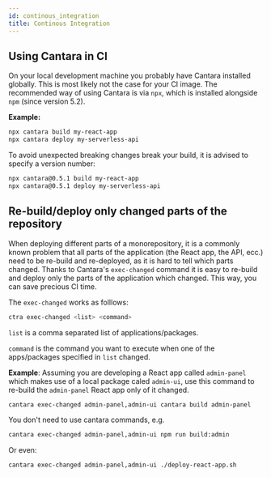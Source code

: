 ```yaml
---
id: continous_integration
title: Continous Integration
---
```


## Using Cantara in CI

On your local development machine you probably have Cantara installed globally. This is most likely not the case for your CI image. The recommended way of using Cantara is via `npx`, which is installed alongside `npm` (since version 5.2).

**Example:**

```bash
npx cantara build my-react-app
npx cantara deploy my-serverless-api
```

To avoid unexpected breaking changes break your build, it is advised to specify a version number:

```bash
npx cantara@0.5.1 build my-react-app
npx cantara@0.5.1 deploy my-serverless-api
```

## Re-build/deploy only changed parts of the repository

When deploying different parts of a monorepository, it is a commonly known problem that all parts of the application (the React app, the API, ecc.) need to be re-build and re-deployed, as it is hard to tell which parts changed. Thanks to Cantara's `exec-changed` command it is easy to re-build and deploy only the parts of the application which changed. This way, you can save precious CI time.

The `exec-changed` works as folllows:

```bash
ctra exec-changed <list> <command>
```

`list` is a comma separated list of applications/packages.

`command` is the command you want to execute when one of the apps/packages specified in `list` changed.

**Example**:
Assuming you are developing a React app called `admin-panel` which makes use of a local package caled `admin-ui`, use this command to re-build the `admin-panel` React app only of it changed.

```bash
cantara exec-changed admin-panel,admin-ui cantara build admin-panel
```

You don't need to use cantara commands, e.g.

```bash
cantara exec-changed admin-panel,admin-ui npm run build:admin
```

Or even:

```bash
cantara exec-changed admin-panel,admin-ui ./deploy-react-app.sh
```
